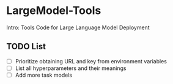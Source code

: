 # LargeModel-Tools
Intro: Tools Code for Large Language Model Deployment

## TODO List
- [ ] Prioritize obtaining URL and key from environment variables
- [ ] List all hyperparameters and their meanings
- [ ] Add more task models
